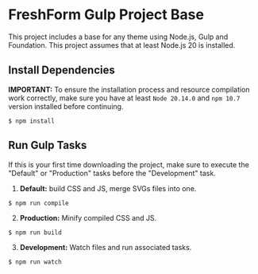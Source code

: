 # FreshForm Gulp Project Base
This project includes a base for any theme using Node.js, Gulp and Foundation. This project assumes that at least Node.js 20 is installed.

## Install Dependencies
**IMPORTANT:** To ensure the installation process and resource compilation work correctly, make sure you have at least `Node 20.14.0` and `npm 10.7` version installed before continuing.

```
$ npm install
```

## Run Gulp Tasks
If this is your first time downloading the project, make sure to execute the "Default" or "Production" tasks before the "Development" task.

1. **Default:** build CSS and JS, merge SVGs files into one.

```
$ npm run compile
```

2. **Production:** Minify compiled CSS and JS.

```
$ npm run build
```

3. **Development:** Watch files and run associated tasks.

```
$ npm run watch
```
